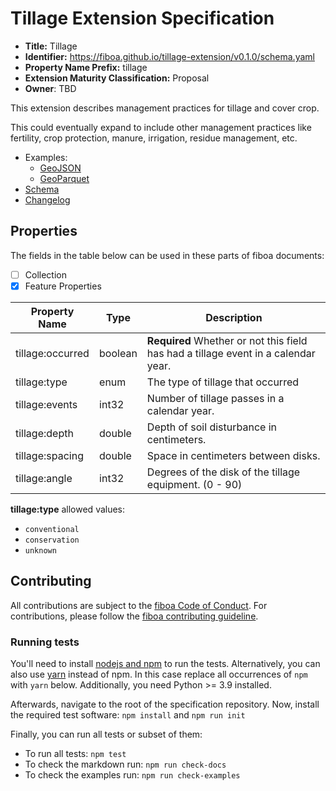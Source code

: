 # Tillage Extension Specification

- **Title:** Tillage
- **Identifier:** https://fiboa.github.io/tillage-extension/v0.1.0/schema.yaml
- **Property Name Prefix:** tillage
- **Extension Maturity Classification:** Proposal
- **Owner**: TBD

This extension describes management practices for tillage and cover crop. 

This could eventually expand to include other management practices like fertility, crop protection, manure, irrigation, residue management, etc.

- Examples:
  - [GeoJSON](examples/geojson/)
  - [GeoParquet](examples/geoparquet/)
- [Schema](schema/schema.yaml)
- [Changelog](./CHANGELOG.md)

## Properties

The fields in the table below can be used in these parts of fiboa documents:

- [ ] Collection
- [x] Feature Properties

| Property Name      | Type   | Description |
| ------------------ | ---------- | ----------- |
| tillage:occurred   | boolean    | **Required** Whether or not this field has had a tillage event in a calendar year. |
| tillage:type | enum  | The type of tillage that occurred |
| tillage:events | int32 | Number of tillage passes in a calendar year. |
| tillage:depth | double | Depth of soil disturbance in centimeters. |
| tillage:spacing | double | Space in centimeters between disks. |
| tillage:angle | int32 | Degrees of the disk of the tillage equipment. (0 - 90) |

**tillage:type** allowed values:

 * `conventional`
 * `conservation`
 * `unknown` 

## Contributing

All contributions are subject to the
[fiboa Code of Conduct](https://github.com/fiboa/specification/blob/main/CODE_OF_CONDUCT.md).
For contributions, please follow the
[fiboa contributing guideline](https://github.com/fiboa/specification/blob/main/CONTRIBUTING.md).

### Running tests

You'll need to install [nodejs and npm](https://nodejs.org/en/download/) to run the tests.
Alternatively, you can also use [yarn](https://yarnpkg.com/) instead of npm.
In this case replace all occurrences of `npm` with `yarn` below.
Additionally, you need Python >= 3.9 installed.

Afterwards, navigate to the root of the specification repository.
Now, install the required test software: `npm install` and `npm run init`

Finally, you can run all tests or subset of them:

- To run all tests: `npm test`
- To check the markdown run: `npm run check-docs`
- To check the examples run: `npm run check-examples`
